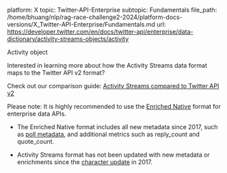 platform: X
topic: Twitter-API-Enterprise
subtopic: Fundamentals
file_path: /home/bhuang/nlp/rag-race-challenge2-2024/platform-docs-versions/X_Twitter-API-Enterprise/Fundamentals.md
url: https://developer.twitter.com/en/docs/twitter-api/enterprise/data-dictionary/activity-streams-objects/activity

Activity object

Interested in learning more about how the Activity Streams data format maps to the Twitter API v2 format?

Check out our comparison guide: [Activity Streams compared to Twitter API v2](https://developer.twitter.com/en/docs/twitter-api/migrate/data-formats/activity-streams-to-v2)

Please note: It is highly recommended to use the [Enriched Native](https://developer.twitter.com/en/docs/twitter-api/enterprise/data-dictionary/native-enriched-objects/tweet.html) format for enterprise data APIs. 

* The Enriched Native format includes all new metadata since 2017, such as [poll metadata](https://developer.twitter.com/en/docs/twitter-api/enterprise/enrichments/overview/poll-metadata.html), and additional metrics such as reply\_count and quote\_count.
    
* Activity Streams format has not been updated with new metadata or enrichments since the [character update](https://blog.twitter.com/official/en_us/topics/product/2017/Giving-you-more-characters-to-express-yourself.html) in 2017.